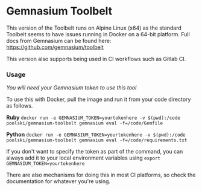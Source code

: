 # Gemnasium Toolbelt

This version of the Toolbelt runs on Alpine Linux (x64) as the standard Toolbelt seems to have issues running in Docker on a 64-bit platform.
Full docs from Gemnasium can be found here: https://github.com/gemnasium/toolbelt

This version also supports being used in CI workflows such as Gitlab CI.

### Usage

*You will need your Gemnasium token to use this tool*

To use this with Docker, pull the image and run it from your code directory as follows.

**Ruby**
`docker run -e GEMNASIUM_TOKEN=yourtokenhere -v $(pwd):/code poolski/gemnasium-toolbelt gemnasium eval -f=/code/Gemfile`

**Python**
`docker run -e GEMNASIUM_TOKEN=yourtokenhere -v $(pwd):/code poolski/gemnasium-toolbelt gemnasium eval -f=/code/requirements.txt`

If you don't want to specify the token as part of the command, you can always add it to your local environment variables using
`export GEMNASIUM_TOKEN=yourtokenhere` 

There are also mechanisms for doing this in most CI platforms, so check the documentation for whatever you're using. 	